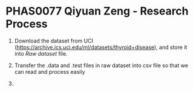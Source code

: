 # PHAS0077 Qiyuan Zeng - Research Process

1. Download the dataset from UCI (https://archive.ics.uci.edu/ml/datasets/thyroid+disease), and store it into _Raw dataset_ file.

2. Transfer the .data and .test files in raw dataset into csv file so that we can read and process easily

3. 